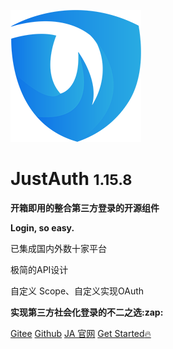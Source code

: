 
![](_media/justauth@0,25x.png)
# JustAuth <small>1.15.8</small>

<strong>开箱即用的整合第三方登录的开源组件</strong>

<strong>Login, so easy.</strong>

<p>已集成国内外数十家平台</p>
<p>极简的API设计</p>
<p>自定义 Scope、自定义实现OAuth</p>
<p><strong>实现第三方社会化登录的不二之选:zap:</strong></p>


[Gitee](https://gitee.com/yadong.zhang/JustAuth)
[Github](https://github.com/zhangyd-c/JustAuth)
[JA 官网](https://www.justauth.cn)
[Get Started:fire:](#简介)

